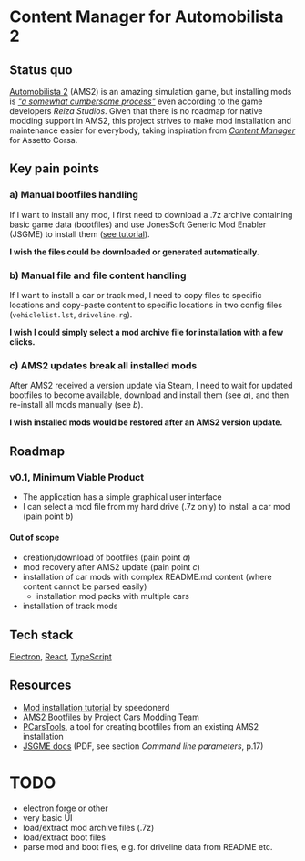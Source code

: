 # Content Manager for Automobilista 2

## Status quo

[Automobilista 2](https://store.steampowered.com/app/1066890/Automobilista_2/) (AMS2) is an amazing simulation game, but installing mods is _["a somewhat cumbersome process"](https://forum.reizastudios.com/threads/automobilista-2-december-2022-development-update.28175/)_ even according to the game developers _Reiza Studios_. Given that there is no roadmap for native modding support in AMS2, this project strives to make mod installation and maintenance easier for everybody, taking inspiration from _[Content Manager](https://acstuff.ru/app/)_ for Assetto Corsa.

## Key pain points

### a) Manual bootfiles handling

If I want to install any mod, I first need to download a .7z archive containing basic game data (bootfiles) and use JonesSoft Generic Mod Enabler (JSGME) to install them ([see tutorial](https://www.riotbits.com/automobilista-2-how-to-install-car-mods-47705/)).

**I wish the files could be downloaded or generated automatically.**

### b) Manual file and file content handling

If I want to install a car or track mod, I need to copy files to specific locations and copy-paste content to specific locations in two config files (`vehiclelist.lst`, `driveline.rg`).

**I wish I could simply select a mod archive file for installation with a few clicks.**

### c) AMS2 updates break all installed mods

After AMS2 received a version update via Steam, I need to wait for updated bootfiles to become available, download and install them (see _a_), and then re-install all mods manually (see _b_).

**I wish installed mods would be restored after an AMS2 version update.**

## Roadmap

### v0.1, Minimum Viable Product

-   The application has a simple graphical user interface
-   I can select a mod file from my hard drive (.7z only) to install a car mod (pain point _b_)

#### Out of scope

-   creation/download of bootfiles (pain point _a_)
-   mod recovery after AMS2 update (pain point _c_)
-   installation of car mods with complex README.md content (where content cannot be parsed easily)
    -   installation mod packs with multiple cars
-   installation of track mods

## Tech stack

[Electron](https://www.electronjs.org/), [React](https://reactjs.org/), [TypeScript](https://www.typescriptlang.org/)

## Resources

-   [Mod installation tutorial](https://steamcommunity.com/sharedfiles/filedetails/?id=2825729601) by speedonerd
-   [AMS2 Bootfiles](https://projectcarsmoddingteam.weebly.com/downloads---automobilista-2.html) by Project Cars Modding Team
-   [PCarsTools](https://github.com/Nenkai/PCarsTools/), a tool for creating bootfiles from an existing AMS2 installation
-   [JSGME docs](https://www.tuttovola.org/index.php?action=downloads;sa=downfile&id=1135) (PDF, see section _Command line parameters_, p.17)

# TODO

-   electron forge or other
-   very basic UI
-   load/extract mod archive files (.7z)
-   load/extract boot files
-   parse mod and boot files, e.g. for driveline data from README etc.
